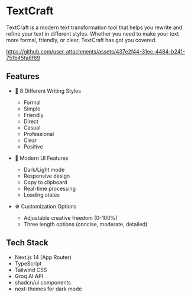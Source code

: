 # TextCraft

TextCraft is a modern text transformation tool that helps you rewrite and refine your text in different styles. Whether you need to make your text more formal, friendly, or clear, TextCraft has got you covered.


https://github.com/user-attachments/assets/437e2f44-31ec-4484-b241-751b45fa8f69

## Features

- 🎯 8 Different Writing Styles
  - Formal
  - Simple
  - Friendly
  - Direct
  - Casual
  - Professional
  - Clear
  - Positive

- 🎨 Modern UI Features
  - Dark/Light mode
  - Responsive design
  - Copy to clipboard
  - Real-time processing
  - Loading states

- ⚙️ Customization Options
  - Adjustable creative freedom (0-100%)
  - Three length options (concise, moderate, detailed)

## Tech Stack

- Next.js 14 (App Router)
- TypeScript
- Tailwind CSS
- Groq AI API
- shadcn/ui components
- next-themes for dark mode
